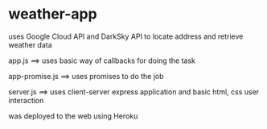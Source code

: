 # weather-app
uses Google Cloud API and DarkSky API to locate address and retrieve weather data

app.js ==> uses basic way of callbacks for doing the task

app-promise.js ==> uses promises to do the job

server.js ==> uses client-server express application and basic html, css user interaction

was deployed to the web using Heroku
